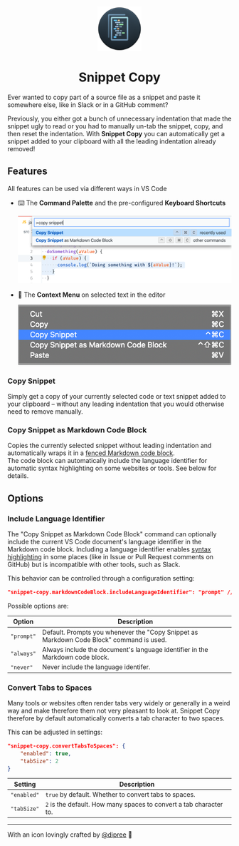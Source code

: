 <p align="center">
  <img
    width="100"
    src="https://raw.githubusercontent.com/lumaxis/snippet-copy/main/images/icon.png"
    alt="Snippet Copy"
  />
	<h1 align="center">Snippet Copy</h1>
</p>

Ever wanted to copy part of a source file as a snippet and paste it somewhere else, like in Slack or in a GitHub comment?

Previously, you either got a bunch of unnecessary indentation that made the snippet ugly to read or you had to manually un-tab the snippet, copy, and then reset the indentation.
With **Snippet Copy** you can automatically get a snippet added to your clipboard with all the leading indentation already removed!

## Features

All features can be used via different ways in VS Code

- ⌨️ The **Command Palette** and the pre-configured **Keyboard Shortcuts**

	![Command in Command Palette](https://github.com/lumaxis/snippet-copy/raw/main/images/command-palette-light.png)

- 📝 The **Context Menu** on selected text in the editor

	![Command in Context Menu](https://github.com/lumaxis/snippet-copy/raw/main/images/context-menu-light.png)

### Copy Snippet

Simply get a copy of your currently selected code or text snippet added to your clipboard – without any leading indentation that you would otherwise need to remove manually.

### Copy Snippet as Markdown Code Block

Copies the currently selected snippet without leading indentation and automatically wraps it in a [fenced Markdown code block](https://help.github.com/en/github/writing-on-github/creating-and-highlighting-code-blocks).  
The code block can automatically include the language identifier for automatic syntax highlighting on some websites or tools. See below for details.

## Options

### Include Language Identifier

The "Copy Snippet as Markdown Code Block" command can optionally include the current VS Code document's language identifier in the Markdown code block. Including a language identifier enables [syntax highlighting](https://help.github.com/en/github/writing-on-github/creating-and-highlighting-code-blocks#syntax-highlighting) in some places (like in Issue or Pull Request comments on GitHub) but is incompatible with other tools, such as Slack.

This behavior can be controlled through a configuration setting:

```json
"snippet-copy.markdownCodeBlock.includeLanguageIdentifier": "prompt" // Default is to always prompt on use
```

Possible options are:

| Option    | Description                                                                              |
| --------- | ---------------------------------------------------------------------------------------- |
| `"prompt"`  | Default. Prompts you whenever the "Copy Snippet as Markdown Code Block" command is used. |
| `"always"`  | Always include the document's language identifier in the Markdown code block.            |
| `"never"`   | Never include the language identifer.                                                    |

### Convert Tabs to Spaces

Many tools or websites often render tabs very widely or generally in a weird way and make therefore them not very pleasant to look at. Snippet Copy therefore by default automatically converts a tab character to two spaces.

This can be adjusted in settings:

```json
"snippet-copy.convertTabsToSpaces": {
    "enabled": true,
    "tabSize": 2
}
```

| Setting     | Description                                                        |
| ----------- | ------------------------------------------------------------------ |
| `"enabled"` | `true` by default. Whether to convert tabs to spaces.              |
| `"tabSize"` | `2` is the default. How many spaces to convert a tab character to. |

---

With an icon lovingly crafted by [@dipree](https://github.com/dipree) 🌺

